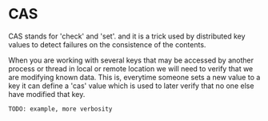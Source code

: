 CAS
===

CAS stands for 'check' and 'set'. and it is a trick used by distributed key values to detect failures on the consistence of the contents.

When you are working with several keys that may be accessed by another process or thread in local or remote location we will need to verify that we are modifying known data. This is, everytime someone sets a new value to a key it can define a 'cas' value which is used to later verify that no one else have modified that key.

	TODO: example, more verbosity
